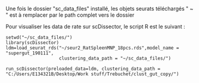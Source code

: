 
Une fois le dossier "sc_data_files" installé, les objets seurats téléchargés 
" ~ " est à remplacer par le path complet vers le dossier

Pour visualiser les data de rate sur scDissector, le script R est le suivant :

```
setwd("~/sc_data_files/")
library(scDissector)
ldm=load_seurat_rds("~/seur2_RatSpleenMNP_18pcs.rds",model_name = "supergut_190111", 
                    clustering_data_path = "~/sc_data_files/")

run_scDissector(preloaded_data=ldm, clustering_data_path = "C:/Users/E134321B/Desktop/Work stuff/Trebuchet/clust_gut_copy/")
```
